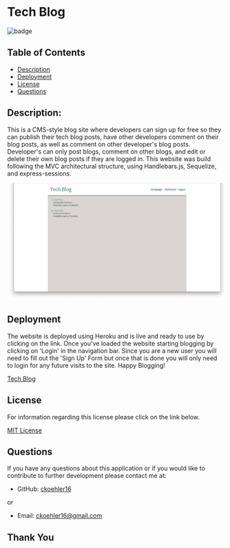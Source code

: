 # Tech Blog

![badge](https://img.shields.io/badge/License-MIT-green.svg)

## Table of Contents
- [Description](#description)
- [Deployment](#deployment)
- [License](#license)
- [Questions](#questions)

## Description:

This is a CMS-style blog site where developers can sign up for free so they can publish their tech blog posts, have other developers comment on their blog posts, as well as comment on other developer's blog posts. Developer's can only post blogs, comment on other blogs, and edit or delete their own blog posts if they are logged in. This website was build following the MVC architectural structure, using Handlebars.js, Sequelize, and express-sessions. 

![Website Screenshot](./images/screenshot.png)

## Deployment

The website is deployed using Heroku and is live and ready to use by clicking on the link. Once you've loaded the website starting blogging by clicking on 'Login' in the navigation bar. Since you are a new user you will need to fill out the 'Sign Up' Form but once that is done you will only need to login for any future visits to the site. Happy Blogging!

[Tech Blog](https://cms-style-techblog16.herokuapp.com/)

## License

For information regarding this license please click on the link below.

[MIT License](https://choosealicense.com/licenses/mit/)

## Questions

If you have any questions about this application or if you would like to contribute to further development please contact me at:
- GitHub: [ckoehler16](https://github.com/ckoehler16)

or

- Email: ckoehler16@gmail.com


## Thank You




